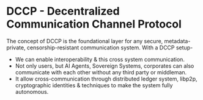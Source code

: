 # DCCP - Decentralized Communication Channel Protocol
<p>
    The concept of DCCP is the foundational layer for any secure, metadata-private, censorship-resistant communication system. With a DCCP setup-
    <ul>
        <li>We can enable interoperability & this cross system communication.</li>
        <li>Not only users, but AI Agents, Sovereign Systems, corporates can also communicate with each other without any third party or middleman.</li>
        <li>It allow cross-communication through distributed ledger system, libp2p, cryptographic identities & techniques to make the system fully autonomous.</li>
    </ul>
</p>

